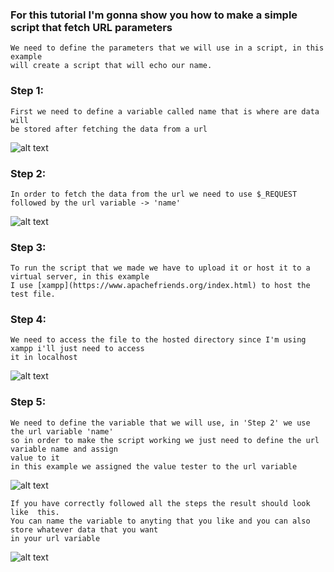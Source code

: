 ### For this tutorial I'm gonna show you how to make a simple script that fetch URL parameters


    We need to define the parameters that we will use in a script, in this example
    will create a script that will echo our name.
    
    
### Step 1: 
    First we need to define a variable called name that is where are data will
    be stored after fetching the data from a url
![alt text](https://image.prntscr.com/image/4zH638NATZafaNzdfXuORg.png "img 1")

### Step 2:
    In order to fetch the data from the url we need to use $_REQUEST followed by the url variable -> 'name'
![alt text](https://image.prntscr.com/image/Pb5-TxZkQkO9KoHgdWjcgg.png "img 2")

### Step 3:
    To run the script that we made we have to upload it or host it to a virtual server, in this example
    I use [xampp](https://www.apachefriends.org/index.html) to host the test file.
  
### Step 4:
    We need to access the file to the hosted directory since I'm using xampp i'll just need to access
    it in localhost
![alt text](https://image.prntscr.com/image/HF-o7tx5Tt2_AAwu_nvi2g.png "img 3")

### Step 5:
    We need to define the variable that we will use, in 'Step 2' we use the url variable 'name'
    so in order to make the script working we just need to define the url variable name and assign
    value to it
    in this example we assigned the value tester to the url variable
![alt text](https://image.prntscr.com/image/UdfvT2JRRu_eS7rsV0vwVA.png "img 4")
    
    If you have correctly followed all the steps the result should look like  this.
    You can name the variable to anyting that you like and you can also store whatever data that you want
    in your url variable
![alt text](https://image.prntscr.com/image/BBQfale4SbKnW48WX2u-rw.png "img 5")    
